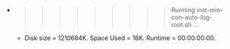 * >>>>>>>>> Running inst-min-con-auto-log-root.sh ...
  * Disk size = 1210684K. Space Used = 16K. Runtime = 00:00:00:00.
